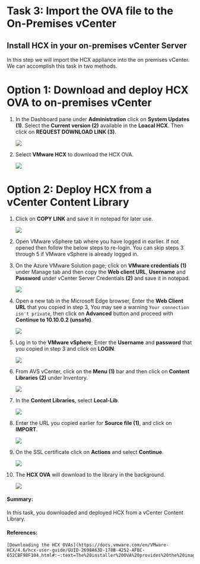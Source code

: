 # Task 3: Import the OVA file to the On-Premises vCenter

## Install HCX in your on-premises vCenter Server

In this step we will import the HCX appliance into the on premises vCenter. We can accomplish this task in two methods. 

# Option 1: Download and deploy HCX OVA to on-premises vCenter

1. In the Dashboard pane under **Administration** click on **System Updates (1)**. Select the **Current version (2)** available in the **Loacal HCX**. Then click on **REQUEST DOWNLOAD LINK (3)**.

   ![](./Images/Mod2Task2Pic5.png)
   
2. Select **VMware HCX** to download the HCX OVA.

   ![](./Images/Mod2Task2Pic6.png)
   
   
# Option 2: Deploy HCX from a vCenter Content Library 

1. Click on **COPY LINK** and save it in notepad for later use.

    ![](./Images/Mod2Task3Pic1.png)
    
2. Open VMware vSphere tab where you have logged in earlier. If not opened then follow the below steps to re-login. You can skip steps 3 through 5 if VMware vSphere is already logged in.

3. On the Azure VMware Solution page; click on **VMware credentials (1)** under Manage tab and then copy the **Web client URL**, **Username** and **Password** under vCenter Server Credentials **(2)** and save it in notepad.

   ![](./Images/3.2.jpg)

4. Open a new tab in the Microsoft Edge browser, Enter the **Web Client URL** that you copied in step 3, You may see a warning `Your connection isn't private`, then click on **Advanced** button and proceed with **Continue to 10.10.0.2 (unsafe)**. 

   ![](./Images/new3..2.jpg)

5. Log in to the **VMware vSphere**; Enter the **Username** and **password** that you copied in step 3 and click on **LOGIN**.

   ![](./Images/3.3.jpg)    

6. From AVS vCenter, click on the **Menu (1)** bar and then click on **Content Libraries (2)** under Inventory.

   ![](./Images/3.4.jpg)

7. In the **Content Libraries**, select **Local-Lib**.   

   ![](./Images/Mod2Task3Pic2.png)
   
8. Enter the URL you copied earlier for **Source file (1)**, and click on **IMPORT**.
    
    ![](./Images/Mod2Task3Pic3.png)
    
9. On the SSL certificate click on **Actions** and select **Continue**. 

    ![](./Images/Mod2Task3Pic4.png)
        
10. The **HCX OVA** will download to the library in the background.

    ![](./Images/Mod2Task3Pic5.png)
 
 
 #### Summary:
 In this task, you downloaded and deployed HCX from a vCenter Content Library.
 
 #### References:
    [Downloading the HCX OVAs](https://docs.vmware.com/en/VMware-HCX/4.6/hcx-user-guide/GUID-2698A63D-178B-4252-AFBC-652CBF98F104.html#:~:text=The%20installer%20OVA%20provides%20the%20image%20necessary%20to,have%20fully%20deployed%20and%20activated%20HCX%20Cloud%20Manager.)
